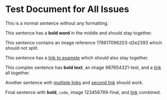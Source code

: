# Test Document for All Issues

This is a normal sentence without any formatting.

This sentence has a **bold word** in the middle and should stay together.

This sentence contains an image reference 176617096203-d2e2393 which should not split.

This sentence has a [link to example](https://example.com) which should also stay together.

This complex sentence has **bold text**, an image 987654321-test, and a [link](https://test.com) all together.

Another sentence with [multiple links](https://first.com) and [second link](https://second.com) should work.

Final sentence with **bold**, `code`, image 123456789-final, and [link](https://final.com) combined.
